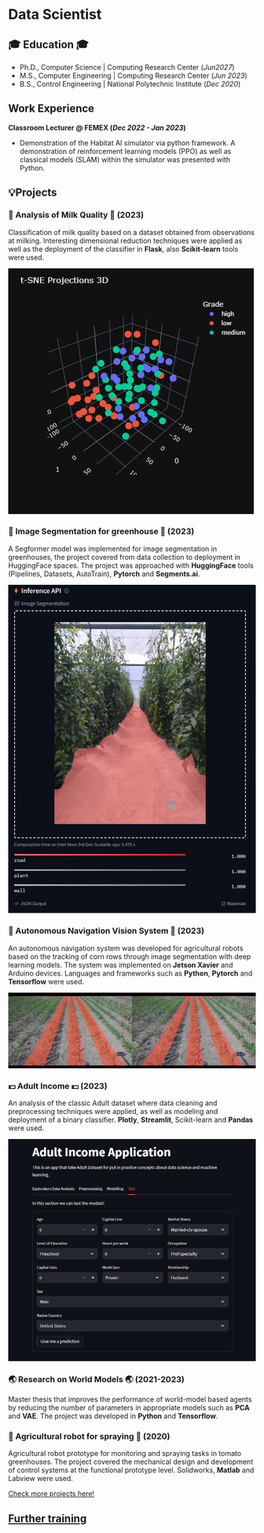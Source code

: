 # Data Scientist

## 🎓 Education 🎓
- Ph.D., Computer Science | Computing Research Center (_Jun2027_)
- M.S., Computer Engineering	| Computing Research Center (_Jun 2023_)
- B.S., Control Engineering | National Polytechnic Institute (_Dec 2020_)

## Work Experience
**Classroom Lecturer @ FEMEX (_Dec 2022 - Jan 2023_)**
- Demonstration of the Habitat AI simulator via python framework. A demonstration of reinforcement learning models (PPO) as well as classical models (SLAM) within the simulator was presented with Python.

## 💡Projects
### 🐄 Analysis of Milk Quality 🐄 (2023)
Classification of milk quality based on a dataset obtained from observations at milking. Interesting dimensional reduction techniques were applied as well as the deployment of the classifier in **Flask**, also **Scikit-learn** tools were used.

![Projection](/assets/img/ProjectionsfromtSNE3D.png)

### 🍅 Image Segmentation for greenhouse 🍅 (2023)
A Segformer model was implemented for image segmentation in greenhouses, the project covered from data collection to deployment in HuggingFace spaces. The project was approached with **HuggingFace** tools (Pipelines, Datasets, AutoTrain), **Pytorch** and **Segments.ai**.

![Projection](/assets/img/segformer_demo.png)

### 🌽 Autonomous Navigation Vision System 🌽 (2023)

An autonomous navigation system was developed for agricultural robots based on the tracking of corn rows through image segmentation with deep learning models. The system was implemented on **Jetson Xavier** and Arduino devices. Languages and frameworks such as **Python**, **Pytorch** and **Tensorflow** were used.

![Row Detection](/assets/img/row_detect.png)

### 💵 Adult Income 💵 (2023)
An analysis of the classic Adult dataset where data cleaning and preprocessing techniques were applied, as well as modeling and deployment of a binary classifier. **Plotly**, **Streamlit**, Scikit-learn and **Pandas** were used.

![app](/assets/img/app_view.png)

### 🌏 Research on World Models 🌏 (2021-2023)
Master thesis that improves the performance of world-model based agents by reducing the number of parameters in appropriate models such as **PCA** and **VAE**. The project was developed in **Python** and **Tensorflow**.

### 🤖 Agricultural robot for spraying 🤖 (2020)
Agricultural robot prototype for monitoring and spraying tasks in tomato greenhouses. The project covered the mechanical design and development of control systems at the functional prototype level. Solidworks, **Matlab** and Labview were used.

[Check more projects here!](more-projects.md)

## [Further training](further-training.md)


